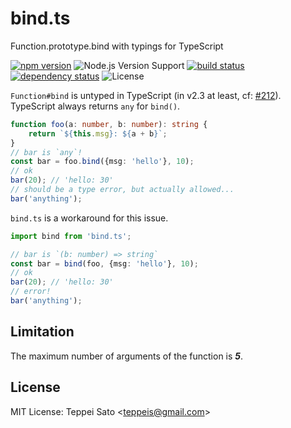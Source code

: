 bind.ts
====
Function.prototype.bind with typings for TypeScript

[![npm version][npm-image]][npm-url]
![Node.js Version Support][node-version]
[![build status][circleci-image]][circleci-url]
[![dependency status][deps-image]][deps-url]
![License][license]

`Function#bind` is untyped in TypeScript (in v2.3 at least, cf: [#212](https://github.com/Microsoft/TypeScript/issues/212)).
TypeScript always returns `any` for `bind()`.

```typescript
function foo(a: number, b: number): string {
    return `${this.msg}: ${a + b}`;
}
// bar is `any`!
const bar = foo.bind({msg: 'hello'}, 10);
// ok
bar(20); // 'hello: 30'
// should be a type error, but actually allowed...
bar('anything');
```

`bind.ts` is a workaround for this issue.

```typescript
import bind from 'bind.ts';

// bar is `(b: number) => string`
const bar = bind(foo, {msg: 'hello'}, 10);
// ok
bar(20); // 'hello: 30'
// error!
bar('anything');
```

## Limitation

The maximum number of arguments of the function is ***5***.

## License

MIT License: Teppei Sato &lt;teppeis@gmail.com&gt;

[npm-image]: https://img.shields.io/npm/v/bind.ts.svg
[npm-url]: https://npmjs.org/package/bind.ts
[npm-downloads-image]: https://img.shields.io/npm/dm/bind.ts.svg
[travis-image]: https://img.shields.io/travis/teppeis/bind.ts/master.svg
[travis-url]: https://travis-ci.org/teppeis/bind.ts
[circleci-image]: https://circleci.com/gh/teppeis/bind.ts.svg?style=svg
[circleci-url]: https://circleci.com/gh/teppeis/bind.ts
[appveyor-image]: https://ci.appveyor.com/api/projects/status/
[appveyor-url]: https://ci.appveyor.com/project/teppeis/bind.ts/branch/master
[deps-image]: https://img.shields.io/david/teppeis/bind.ts.svg
[deps-url]: https://david-dm.org/teppeis/bind.ts
[node-version]: https://img.shields.io/badge/Node.js%20support-v4,v6,v8-brightgreen.svg
[coverage-image]: https://img.shields.io/coveralls/teppeis/bind.ts/master.svg
[coverage-url]: https://coveralls.io/github/teppeis/bind.ts?branch=master
[license]: https://img.shields.io/npm/l/bind.ts.svg
